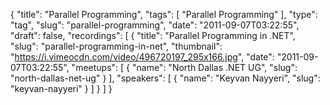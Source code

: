 {
  "title": "Parallel Programming",
  "tags": [
    "Parallel Programming"
  ],
  "type": "tag",
  "slug": "parallel-programming",
  "date": "2011-09-07T03:22:55",
  "draft": false,
  "recordings": [
    {
      "title": "Parallel Programming in .NET",
      "slug": "parallel-programming-in-net",
      "thumbnail": "https://i.vimeocdn.com/video/496720197_295x166.jpg",
      "date": "2011-09-07T03:22:55",
      "meetups": [
        {
          "name": "North Dallas .NET UG",
          "slug": "north-dallas-net-ug"
        }
      ],
      "speakers": [
        {
          "name": "Keyvan Nayyeri",
          "slug": "keyvan-nayyeri"
        }
      ]
    }
  ]
}